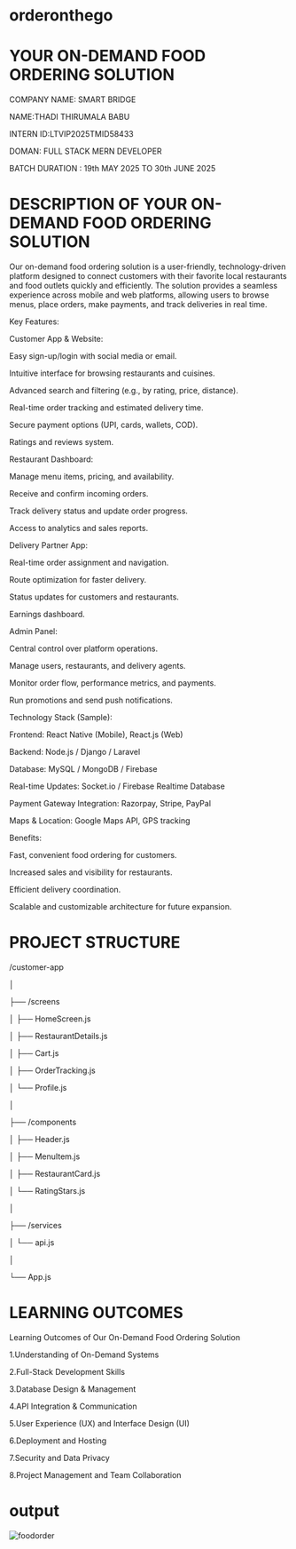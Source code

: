 # orderonthego

# YOUR ON-DEMAND FOOD ORDERING SOLUTION

COMPANY NAME: SMART BRIDGE

NAME:THADI THIRUMALA BABU

INTERN ID:LTVIP2025TMID58433

DOMAN: FULL STACK MERN DEVELOPER 

BATCH DURATION : 19th MAY 2025 TO 30th JUNE 2025

# DESCRIPTION OF YOUR ON-DEMAND FOOD ORDERING SOLUTION

Our on-demand food ordering solution is a user-friendly, technology-driven platform designed to connect customers with their favorite local restaurants and food outlets quickly and efficiently. The solution 
provides a seamless experience across mobile and web platforms, allowing users to browse menus, place orders, make payments, and track deliveries in real time.

Key Features:

Customer App & Website:

Easy sign-up/login with social media or email.

Intuitive interface for browsing restaurants and cuisines.

Advanced search and filtering (e.g., by rating, price, distance).

Real-time order tracking and estimated delivery time.

Secure payment options (UPI, cards, wallets, COD).

Ratings and reviews system.

Restaurant Dashboard:

Manage menu items, pricing, and availability.

Receive and confirm incoming orders.

Track delivery status and update order progress.

Access to analytics and sales reports.

Delivery Partner App:

Real-time order assignment and navigation.

Route optimization for faster delivery.

Status updates for customers and restaurants.

Earnings dashboard.

Admin Panel:

Central control over platform operations.

Manage users, restaurants, and delivery agents.

Monitor order flow, performance metrics, and payments.

Run promotions and send push notifications.

Technology Stack (Sample):

Frontend: React Native (Mobile), React.js (Web)

Backend: Node.js / Django / Laravel

Database: MySQL / MongoDB / Firebase

Real-time Updates: Socket.io / Firebase Realtime Database

Payment Gateway Integration: Razorpay, Stripe, PayPal

Maps & Location: Google Maps API, GPS tracking

Benefits:

Fast, convenient food ordering for customers.

Increased sales and visibility for restaurants.

Efficient delivery coordination.

Scalable and customizable architecture for future expansion.

# PROJECT STRUCTURE

/customer-app

│

├── /screens

│   ├── HomeScreen.js

│   ├── RestaurantDetails.js

│   ├── Cart.js

│   ├── OrderTracking.js

│   └── Profile.js

│

├── /components

│   ├── Header.js

│   ├── MenuItem.js

│   ├── RestaurantCard.js

│   └── RatingStars.js

│

├── /services

│   └── api.js

│

└── App.js

# LEARNING OUTCOMES 

Learning Outcomes of Our On-Demand Food Ordering Solution

1.Understanding of On-Demand Systems

2.Full-Stack Development Skills

3.Database Design & Management

4.API Integration & Communication

5.User Experience (UX) and Interface Design (UI)

6.Deployment and Hosting

7.Security and Data Privacy

8.Project Management and Team Collaboration

# output

![foodorder](https://github.com/user-attachments/assets/52d30b02-c77c-4a6d-9551-a186a7f34341)
